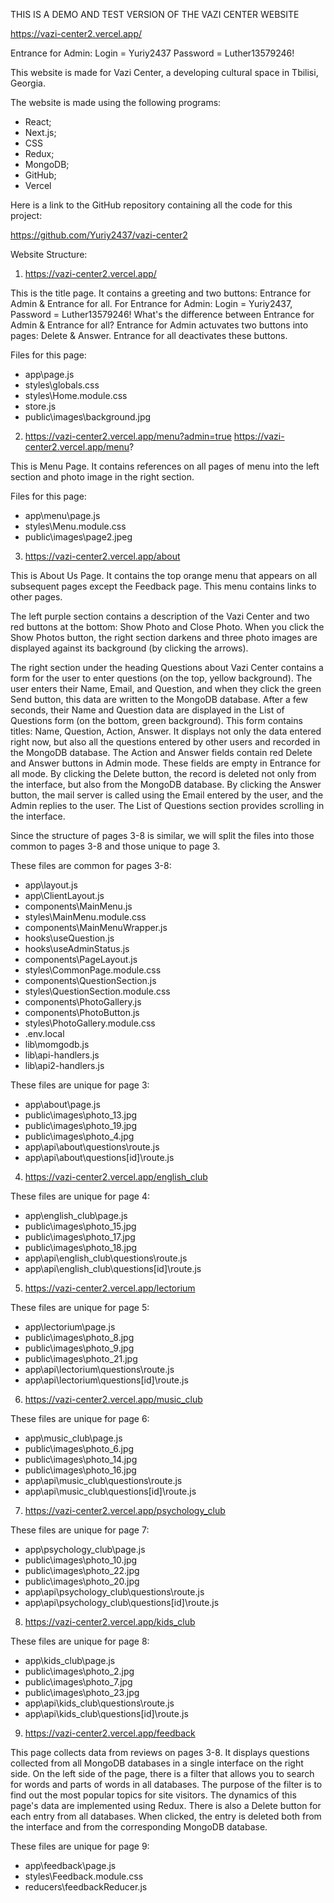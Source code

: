 THIS IS A DEMO AND TEST VERSION OF THE VAZI CENTER WEBSITE

https://vazi-center2.vercel.app/

Entrance for Admin: Login = Yuriy2437 Password = Luther13579246!

This website is made for Vazi Center, a developing cultural space in Tbilisi, Georgia.

The website is made using the following programs:

- React;
- Next.js;
- CSS
- Redux;
- MongoDB;
- GitHub;
- Vercel

Here is a link to the GitHub repository containing all the code for this project:

https://github.com/Yuriy2437/vazi-center2

Website Structure:

1. https://vazi-center2.vercel.app/

This is the title page. It contains a greeting and two buttons: Entrance for Admin & Entrance for all.
For Entrance for Admin: Login = Yuriy2437, Password = Luther13579246!
What's the difference between Entrance for Admin & Entrance for all?
Entrance for Admin actuvates two buttons into pages: Delete & Answer.
Entrance for all deactivates these buttons.

Files for this page:

- app\page.js
- styles\globals.css
- styles\Home.module.css
- store.js
- public\images\background.jpg

2. https://vazi-center2.vercel.app/menu?admin=true
   https://vazi-center2.vercel.app/menu?

This is Menu Page. It contains references on all pages of menu into the left section and photo image in the right section.

Files for this page:

- app\menu\page.js
- styles\Menu.module.css
- public\images\page2.jpeg

3. https://vazi-center2.vercel.app/about

This is About Us Page. It contains the top orange menu that appears on all subsequent pages except the Feedback page. This menu contains links to other pages.

The left purple section contains a description of the Vazi Center and two red buttons at the bottom: Show Photo and Close Photo. When you click the Show Photos button, the right section darkens and three photo images are displayed against its background (by clicking the arrows).

The right section under the heading Questions about Vazi Center contains a form for the user to enter questions (on the top, yellow background). The user enters their Name, Email, and Question, and when they click the green Send button, this data are written to the MongoDB database. After a few seconds, their Name and Question data are displayed in the List of Questions form (on the bottom, green background). This form contains titles: Name, Question, Action, Answer. It displays not only the data entered right now, but also all the questions entered by other users and recorded in the MongoDB database. The Action and Answer fields contain red Delete and Answer buttons in Admin mode. These fields are empty in Entrance for all mode. By clicking the Delete button, the record is deleted not only from the interface, but also from the MongoDB database. By clicking the Answer button, the mail server is called using the Email entered by the user, and the Admin replies to the user. The List of Questions section provides scrolling in the interface.

Since the structure of pages 3-8 is similar, we will split the files into those common to pages 3-8 and those unique to page 3.

These files are common for pages 3-8:

- app\layout.js
- app\ClientLayout.js
- components\MainMenu.js
- styles\MainMenu.module.css
- components\MainMenuWrapper.js
- hooks\useQuestion.js
- hooks\useAdminStatus.js
- components\PageLayout.js
- styles\CommonPage.module.css
- components\QuestionSection.js
- styles\QuestionSection.module.css
- components\PhotoGallery.js
- components\PhotoButton.js
- styles\PhotoGallery.module.css
- .env.local
- lib\momgodb.js
- lib\api-handlers.js
- lib\api2-handlers.js

These files are unique for page 3:

- app\about\page.js
- public\images\photo_13.jpg
- public\images\photo_19.jpg
- public\images\photo_4.jpg
- app\api\about\questions\route.js
- app\api\about\questions\[id]\route.js

4. https://vazi-center2.vercel.app/english_club

These files are unique for page 4:

- app\english_club\page.js
- public\images\photo_15.jpg
- public\images\photo_17.jpg
- public\images\photo_18.jpg
- app\api\english_club\questions\route.js
- app\api\english_club\questions\[id]\route.js

5. https://vazi-center2.vercel.app/lectorium

These files are unique for page 5:

- app\lectorium\page.js
- public\images\photo_8.jpg
- public\images\photo_9.jpg
- public\images\photo_21.jpg
- app\api\lectorium\questions\route.js
- app\api\lectorium\questions\[id]\route.js

6. https://vazi-center2.vercel.app/music_club

These files are unique for page 6:

- app\music_club\page.js
- public\images\photo_6.jpg
- public\images\photo_14.jpg
- public\images\photo_16.jpg
- app\api\music_club\questions\route.js
- app\api\music_club\questions\[id]\route.js

7. https://vazi-center2.vercel.app/psychology_club

These files are unique for page 7:

- app\psychology_club\page.js
- public\images\photo_10.jpg
- public\images\photo_22.jpg
- public\images\photo_20.jpg
- app\api\psychology_club\questions\route.js
- app\api\psychology_club\questions\[id]\route.js

8. https://vazi-center2.vercel.app/kids_club

These files are unique for page 8:

- app\kids_club\page.js
- public\images\photo_2.jpg
- public\images\photo_7.jpg
- public\images\photo_23.jpg
- app\api\kids_club\questions\route.js
- app\api\kids_club\questions\[id]\route.js

9. https://vazi-center2.vercel.app/feedback

This page collects data from reviews on pages 3-8. It displays questions collected from all MongoDB databases in a single interface on the right side. On the left side of the page, there is a filter that allows you to search for words and parts of words in all databases. The purpose of the filter is to find out the most popular topics for site visitors. The dynamics of this page's data are implemented using Redux. There is also a Delete button for each entry from all databases. When clicked, the entry is deleted both from the interface and from the corresponding MongoDB database.

These files are unique for page 9:

- app\feedback\page.js
- styles\Feedback.module.css
- reducers\feedbackReducer.js
